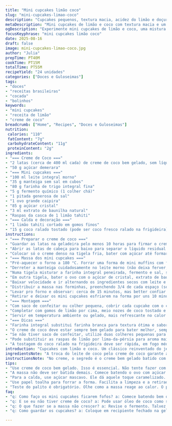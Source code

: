 ```yaml
---
title: "Mini cupcakes limão coco"
slug: "mini-cupcakes-limao-coco"
description: "Cupcakes pequenos, textura macia, acidez do limão e doçura delicada do creme de coco caseiro. Troquei leite de coco por creme de coco para dar mais firmeza. A farinha troquei por farinha de trigo integral fina, deu uma rusticidade interessante. Evite bater demais a massa para não ficar pesado. O segredo tá no creme, que deve estar bem gelado para bater direito, e na calda feita com açúcar mascavo, dando toque caramelo."
metaDescription: "Mini cupcakes de limão e coco com textura macia e um toque de caramelo. Aprenda a fazer essa delícia Brasileira e surpreenda."
ogDescription: "Experimente mini cupcakes de limão e coco, uma mistura perfeita de acidez e doçura. Aprenda o segredo para uma massa leve e cremosa."
focusKeyphrase: "mini cupcakes limão coco"
date: 2025-08-16
draft: false
image: mini-cupcakes-limao-coco.jpg
author: "Julia"
prepTime: PT40M
cookTime: PT15M
totalTime: PT55M
recipeYield: "24 unidades"
categories: ["Doces e Guloseimas"]
tags:
- "doces"
- "receitas brasileiras"
- "cocada"
- "bolinhos"
keywords:
- "mini cupcakes"
- "receita de limão"
- "creme de coco"
breadcrumb: ["Home", "Recipes", "Doces e Guloseimas"]
nutrition: 
 calories: "110"
 fatContent: "7g"
 carbohydrateContent: "11g"
 proteinContent: "2g"
ingredients:
- "=== Creme de Coco ==="
- "2 latas (cerca de 400 ml cada) de creme de coco bem gelado, sem líquido extra"
- "50 g açúcar demerara"
- "=== Mini cupcakes ==="
- "100 ml leite integral morno"
- "35 g manteiga sem sal em cubos"
- "80 g farinha de trigo integral fina"
- "5 g fermento químico (1 colher chá)"
- "1 pitada generosa de sal"
- "1 ovo grande caipira"
- "85 g açúcar cristal"
- "3 ml extrato de baunilha natural"
- "Raspas da casca de 1 limão tahiti"
- "=== Calda e decoração ==="
- "1 limão tahiti cortado em gomos finos"
- "15 g coco ralado tostado (pode ser coco fresco ralado na frigideira)"
instructions:
- "=== Preparar o creme de coco ==="
- "Guardar as latas na geladeira pelo menos 10 horas para firmar o creme no topo."
- "Abrir as latas de cabeça para baixo para separar o líquido residual (pode usar em sucos ou arroz)."
- "Colocar só o creme denso na tigela fria, bater com açúcar até formar um creme firme, tipo chantilly, sem deixar virar manteiga. Reservar na geladeira."
- "=== Massa dos mini cupcakes ==="
- "Pré-aquecer o forno a 180 °C. Forrar uma forma de mini muffins com forminhas de papel."
- "Derreter a manteiga cuidadosamente no leite morno (não deixa ferver, só até sumir os cubos). Reservar para esfriar um pouco, temperatura ambiente está boa."
- "Numa tigela misturar a farinha integral peneirada, fermento e sal, só pra uniformizar."
- "Em outra tigela, bater o ovo com o açúcar de cristal, extrato de baunilha e raspas do limão, até a mistura ficar clara e crescer uns 2 ou 3 dedos na tigela (cerca de 4-5 min com batedeira)."
- "Baixar velocidade e ir alternando os ingredientes secos com leite e manteiga morna, delicadamente, só para incorporar, sem bater demais pra massa não endurecer depois."
- "Distribuir a massa nas forminhas, preenchendo 3/4 de cada espaço (só assim assa por igual)."
- "Levar pro forno e observar: cerca de 15 minutos, mas better confiar no teste do palito — espetar no centro e, se sair com um ou dois farelos úmidos, está na medida certa."
- "Retirar e deixar os mini cupcakes esfriarem na forma por uns 10 minutos antes de transferir pra grade para completar o resfriamento."
- "=== Montagem ==="
- "Com saco de confeitar ou colher pequena, cobrir cada cupcake com o creme de coco batido, fazendo um acabamento bonito ou rústico, como preferir."
- "Completar com gomos de limão por cima, meio nozes de coco tostado e um toque a mais de raspas, para aroma."
- "Servir em temperatura ambiente ou gelado, mais refrescante no calor."
- "=== Dicas ==="
- "Farinha integral substitui farinha branca para textura ótima e sabor mais profundo, fica menos doce, use mel ou açúcar mascavo se quiser."
- "O creme de coco deve estar sempre bem gelado para bater melhor, sempre use creme e não leite de coco puro, ele perde firmeza e vira um caldo."
- "Se não tiver saco de confeitar, utilize duas colheres pequenas para espalhar o creme sem sujeira."
- "Pode substituir as raspas de limão por lima-da-pérsia para aroma mais suave ou até capim-limão fresco picadinho."
- "A tostagem do coco ralado na frigideira deve ser rápida, em fogo médio, mexendo sempre até dourar claro — cuidado pra não queimar e amargar; cheire o aroma para não passar do ponto."
introduction: "Cupcakes com limão e coco. Um clássico reinventado do jeito que aprendi errando várias vezes na cozinha. A escolha do creme de coco em lata faz toda diferença; tem que estar gelado para bater bem e dar aquela textura quase aerada, sem virar manteiga. Um toque de farinha integral deixou a massa com peso na medida, sem abrir mão do custo-benefício. A massa pede paciência: bate até esbranquiçar e só incorpora o resto delicadamente. Cozinhando esses mini bolinhos, o cheiro do limão e da manteiga derretida já indica que tá chegando na hora. Para finalizar, o coco tostado dá crocância e aroma quente. Já testei de tudo, e esse é o caminho que ficou certeiro para meu paladar. Também fica ótimo com raspas de laranja no lugar do limão, mas o azedinho do limão é insuperável."
ingredientsNote: "A troca do leite de coco pelo creme de coco garante a textura do recheio — o leite é aquoso, o creme denso e ideal para chantilly vegetal. Prefira açúcar cristal ou demerara para uma doçura mais limpa e leve, evitam aquele gosto químico que açúcar refinado às vezes adiciona. Farinha integral fina pode ser substituída pela branca se não quiser tanto sabor forte, só cuidado para não deixar a massa pesada demais. Se não tiver manteiga, use óleo de coco, muda o aroma, mas funciona em emergências. Sempre use limão fresco, o puro aroma das raspas faz toda a diferença, e tenha coco ralado fresco ou tostado para dar o crocante na finalização — o coco industrializado às vezes é muito seco. Eu sempre tenho um pote de coco fresquinho guardado, vale a pena o trabalho de ralar e tostar na hora."
instructionsNote: "No creme, o segredo é o creme bem gelado batido com açúcar para ganhar corpo; se bater demais, vira manteiga, e em cozinha quente, cuidado para não perder o ponto. O paladar indica: deve estar cremoso, quebrando os picos. A massa deve ser batida na ordem certa. Comece porque o ovo clareie, só aí entra farinha e leite para não desenvolver pegajosidade; massas com farinha integral às vezes empapam se misturar demais, então misture rápido e com cuidado. No forno, o cheirinho da manteiga e limão vão se intensificar; fique de olho para não queimar por baixo. Teste do palito é obrigatório — quando sair com farelinhos úmidos, está pronto. Na montagem, não encha o saco de confeitar demais, o creme é denso e pode entupir; um pequeno bico liso ou canelado funciona melhor. Se não conseguir suco de limão verde, substitua por finger lime ou mesmo lima da pérsia, o gosto muda mas é agradável. Para armazenamento, cubra com filme e mantenha gelado, o creme pode endurecer, deixe alguns minutos fora antes de servir."
tips:
- "Use creme de coco bem gelado. Isso é essencial. Não tente fazer com leite de coco. Não fica firme. O creme denso é o ideal. Batendo, ele deve ficar como chantilly. Cuidado para não passar do ponto e virar manteiga. Meus primeiros cremes quebraram porque não estavam frios. Isso não pode acontecer."
- "A massa não deve ser batida demais. Comece batendo o ovo com açúcar. Claros e fofos devem ser. Isso ajuda na leveza. Alterna com secos e cremoso. O truque é uma boa mistura, mas sem exagerar. Vi massas empapadas que não crescem. Por isso, cuidado com a mistura. Uma batida rápida, mas firme."
- "Para a calda, use açúcar mascavo. Ele dá aquele toque caramelizado. Não use do branco. O sabor é diferente. Se não tiver, mel também funciona. Mas o efeito é outro. Aprendi isso na prática. O coco tostado deve ser rápido. Vire sempre para não queimar. Aroma do coco tostado é irresistível."
- "Use papel toalha para forrar a forma. Facilita a limpeza e a retirada dos bolinhos depois. Mini cupcakes podem grudar. Usar uma forma de muffins sem forminhas pode ser arriscado. Eu já arrisquei e perdi algumas receitas. Então, não se esqueça do papel. O resultado vale a pena."
- "Teste do palito é obrigatório. Olhe como a massa reage ao calor. O palito deve sair com farelos úmidos. Isso indica que está perfeito. Não deixe passar do ponto. Se sair seco, perdeu a textura. Isso eu aprendi da maneira difícil, já tive cupcakes ressecados. O aroma é um ótimo indicador."
faq:
- "q: Como faço os mini cupcakes ficarem fofos? a: Comece batendo bem o ovo. O açúcar ajuda a clarear. Depois, alterna os secos. Nada de misturar demais, o que deixa pesado."
- "q: E se eu não tiver creme de coco? a: Pode usar óleo de coco como substituto. Mas vai mudar o sabor. O creme é mais denso. Isso faz diferença no comportamento."
- "q: O que fazer se a massa não crescer? a: Revise o fermento. Talvez esteja vencido. Também não bata demais. O ar precisa circular. Observe o tempo no forno, a temperatura."
- "q: Como guardar os cupcakes? a: Coloque em recipiente fechado na geladeira. O creme pode endurecer. Antes de servir, retire um pouco antes. Improve a textura."

---
```

